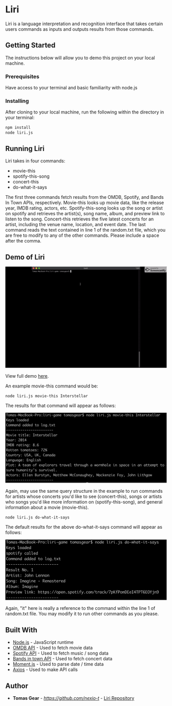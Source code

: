 # Liri

Liri is a language interpretation and recognition interface that takes certain users commands as inputs and outputs results from those commands. 

## Getting Started

The instructions below will allow you to demo this project on your local machine. 

### Prerequisites

Have access to your terminal and basic familiarity with node.js

### Installing

After cloning to your local machine, run the following within the directory in your terminal: 

```
npm install 
node liri.js
```

## Running Liri 

Liri takes in four commands: 
- movie-this
- spotify-this-song
- concert-this 
- do-what-it-says 

The first three commands fetch results from the OMDB, Spotify, and Bands In Town APIs, respectively. Movie-this looks up movie data, like the release year, IMDB rating, actors, etc. Spotify-this-song looks up the song or artist on spotify and retrieves the artist(s), song name, album, and preview link to listen to the song. Concert-this retrieves the five latest concerts for an artist, including the venue name, location, and event date. The last command reads the text contained in line 1 of the random.txt file, which you are free to modify to any of the other commands. Please include a space after the comma. 

## Demo of Liri

![Liri-demo](./liri-demo.gif)

View full demo [here](https://drive.google.com/file/d/1dbI9DgJeZs4VrMy4rhxyFgCVH2aWcRiT/view). 

An example movie-this command would be: 

```
node liri.js movie-this Interstellar
```


The results for that command will appear as follows: 



![Image of interstellar results](./screenshot1.png)

Again, may use the same query structure in the example to run commands for artists whose concerts you'd like to see (concert-this), songs or artists who songs you'd like more information on (spotify-this-song), and general information about a movie (movie-this). 

```
node liri.js do-what-it-says
```
The default results for the above do-what-it-says command will appear as follows: 

![Image of do-what-it-says results](./screenshot2.png)

Again, "it" here is really a reference to the command within the line 1 of random.txt file. You may modify it to run other commands as you please. 

## Built With

* [Node.js](https://nodejs.org/en/) - JavaScript runtime 
* [OMDB API](https://maven.apache.org/) - Used to fetch movie data
* [Spotify API](https://rometools.github.io/rome/) - Used to fetch music / song data
* [Bands in town API](https://rometools.github.io/rome/) - Used to fetch concert data
* [Moment.js](https://momentjs.com/) - Used to parse date / time data
* [Axios](https://www.npmjs.com/package/axios) - Used to make API calls 

## Author

* **Tomas Gear** - *https://github.com/nexio-t* - [Liri Repository](https://github.com/nexio-t/liri-game)

